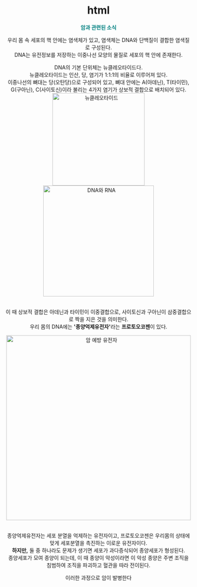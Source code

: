 # html<!DOCTYPE html>

<html>
<head>

<title>암 예방</title>

<style>
  body {
    background-image: url('https://postfiles.pstatic.net/MjAyNTA2MDVfMjQx/MDAxNzQ5MDUyMDE5NjI1.FKr5CXQ7wHzgbBt7Au4Q3U6T0smJKPou08CmXOgvJQgg.8eC3IyNeCR31I2pfSSeNVAh3hAdoiOEz7xD1PXEGE6Ig.JPEG/%EC%A0%9C%EB%AA%A9%EC%9D%84_%EC%9E%85%EB%A0%A5%ED%95%B4%EC%A3%BC%EC%84%B8%EC%9A%94_-001.jpg?type=w966');
background-size: cover;
    background-repeat: no-repeat;
    background-position: center;
    color: dark blue; /* 배경이 어두울 경우 글씨 색 */
  }
</style>
</head>
 <body style="text-align: center;">
	<p style="text-align: center; color : teal;"><b>암과 관련된 소식</b></p>
	<p>우리 몸 속 세포의 핵 안에는 염색체가 있고, 염색체는 DNA와 단백질이 결합한 염색질로 구성된다.<br>DNA는 유전정보를 저장하는 이중나선 모양의 물질로 세포의 핵 안에 존재한다.</p>
	<p>DNA의  기본 단위체는 뉴클레오타이드다.<br>뉴클레오타이드는 인산, 당, 염기가 1:1:1의 비율로 이루어져 있다.<br>이중나선의 뼈대는 당(오탄당)으로 구성되어 있고, 뼈대 안에는 A(아데닌), T(타이민), G(구아닌), C(사이토신)이라 불리는 4가지 염기가 상보적 결합으로 배치되어 있다.

<img src="https://postfiles.pstatic.net/MjAyNTA2MDVfMTc4/MDAxNzQ5MDUwODU1MjY4.PjDcHt22ZtrtUmee0tRFWBS5LC-3pU1-kn4yuqW2fsEg.wn2VriSsS_2_iEiuQyqB3n0GjvOnQIWSdDMKpKzIz8kg.JPEG/KakaoTalk_20250605_002316775.jpg?type=w966" alt="뉴클레오타이드" style="width: 250px; height: auto;">
<img src="https://postfiles.pstatic.net/MjAyNTA2MDVfNDIg/MDAxNzQ5MDUyNTE2MTQ1.wQ8ZW0FSAtcbyHLkBZZc4g7jLKqra5iTgAhss4UATRYg.e1s6mDdUNsAlW3niRITOGiG_KQRm7X5JomrMr5dJ_IMg.JPEG/KakaoTalk_20250605_005448073.jpg?type=w966" alt="DNA와 RNA" style="width: 300px; height: auto;">


<br>이 때 상보적 결합은 아데닌과 타이민이 이중결합으로, 사이토신과 구아닌이 삼중결합으로 짝을 지은 것을 의미한다.<br>우리 몸의 DNA에는 <b>'종양억제유전자'</b>라는 <b>프로토오코젠</b>이 있다.

<img src="https://postfiles.pstatic.net/MjAyNTA2MDVfMTU1/MDAxNzQ5MDUwODQ1MDA1.r1KrGLqL2Aq10jXVRAWMVYP-Lr6sSgwlMooY2Llqw2kg.Ro7MOxmrvnrdSzNh0n6vPc85eQmoPnGZ3r5ZxZdW3VEg.JPEG/KakaoTalk_20250605_002312585.jpg?type=w966" alt="암 예방 유전자"  style="width: 500px; height: auto;">


<br>종양억제유전자는 세포 분열을 억제하는 유전자이고, 프로토오코젠은 우리몸의 상태에 맞게 세포분열을 촉진하는 이로운 유전자이다. <br><b>하지만,</b> 둘 중 하나라도 문제가 생기면 세포가 과다증식되어 종양세포가 형성된다.<br>종양세포가 모여 종양이 되는데, 이 때 종양이 악성이라면 이 악성 종양은 주변 조직을 침범하여 조직을 파괴하고 혈관을 따라 전이된다.</p>
	<p>이러한 과정으로 암이 발병한다</p>
 </body>
</html>
